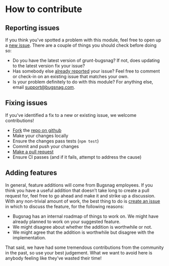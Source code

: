 # How to contribute

## Reporting issues

If you think you've spotted a problem with this module, feel free to open up a
[new issue](https://github.com/bugsnag/grunt-bugsnag/issues/new). There are a couple
of things you should check before doing so:

- Do you have the latest version of grunt-bugsnag? If not, does updating to the latest
version fix your issue?
- Has somebody else [already reported](https://github.com/bugsnag/grunt-bugsnag/issues?utf8=%E2%9C%93&q=is%3Aissue%20is%3Aopen) your issue? Feel free to comment or check-in on an existing issue that matches your own.
- Is your problem definitely to do with this module? For anything else, email [support@bugsnag.com](mailto:support@bugsnag.com).

## Fixing issues

If you've identified a fix to a new or existing issue, we welcome contributions!

- [Fork](https://help.github.com/articles/fork-a-repo) the [repo on github](https://github.com/bugsnag/grunt-bugsnag)
- Make your changes locally
- Ensure the changes pass tests (`npm test`)
- Commit and push your changes
- [Make a pull request](https://help.github.com/articles/using-pull-requests)
- Ensure CI passes (and if it fails, attempt to address the cause)

## Adding features

In general, feature additions will come from Bugsnag employees. If you think you have
a useful addition that doesn’t take long to create a pull request for, feel free
to go ahead and make it and strike up a discussion. With any non-trivial amount
of work, the best thing to do is [create an issue](https://github.com/bugsnag/grunt-bugsnag/issues/new)
in which to discuss the feature, for the following reasons:

- Bugsnag has an internal roadmap of things to work on. We might have already planned to
work on your suggested feature.
- We might disagree about whether the addition is worthwhile or not.
- We might agree that the addition is worthwhile but disagree with the implementation.

That said, we have had some tremendous contributions from the community in the past,
so use your best judgement. What we want to avoid here is anybody feeling like they’ve
wasted their time!

